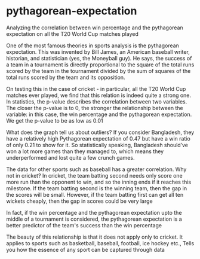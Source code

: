 # pythagorean-expectation
Analyzing the correlation between win percentage and the pythagorean expectation on all the T20 World Cup matches played

One of the most famous theories in sports analysis is the pythagorean expectation. This was invented by Bill James, an American baseball writer, historian, and statistician (yes, the Moneyball guy). He says, the success of a team in a tournament is directly proportional to the square of the total runs scored by the team in the tournament divided by the sum of squares of the total runs scored by the team and its opposition.

On testing this in the case of cricket - in particular, all the T20 World Cup matches ever played, we find that this relation is indeed quite a strong one. In statistics, the p-value describes the correlation between two variables. The closer the p-value is to 0, the stronger the relationship between the variable: in this case, the win percentage and the pythagorean expectation. We get the p-value to be as low as 0.01




What does the graph tell us about outliers? If you consider Bangladesh, they have a relatively high Pythagorean expectation of 0.47 but have a win ratio of only 0.21 to show for it. So statistically speaking, Bangladesh should’ve won a lot more games than they managed to, which means they underperformed and lost quite a few crunch games.

The data for other sports such as baseball has a greater correlation. Why not in cricket? In cricket, the team batting second needs only score one more run than the opponent to win, and so the inning ends if it reaches this milestone. If the team batting second is the winning team, then the gap in the scores will be small. However, if the team batting first can get all ten wickets cheaply, then the gap in scores could be very large

In fact, if the win percentage and the pythagorean expectation upto the middle of a tournament is considered, the pythagorean expectation is a better predictor of the team's success than the win percentage

The beauty of this relationship is that it does not apply only to cricket. It applies to sports such as basketball, baseball, football, ice hockey etc., Tells you how the essence of any sport can be captured through data
